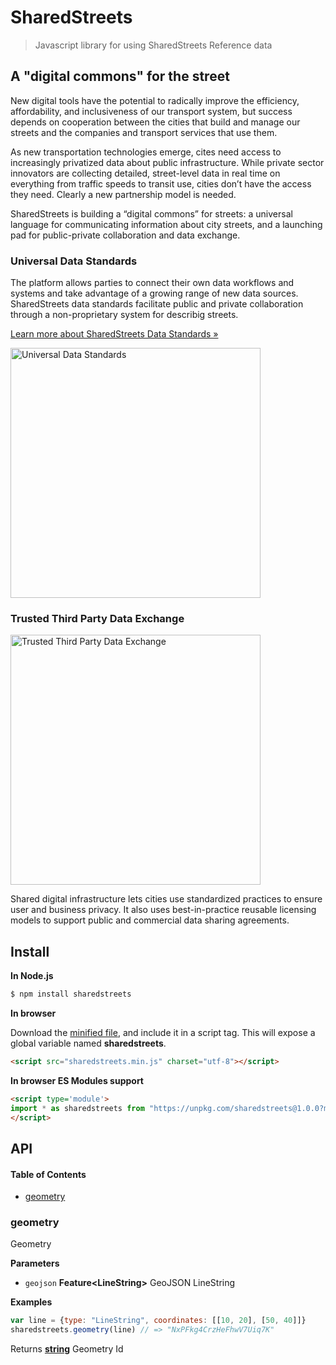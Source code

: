 # SharedStreets

> Javascript library for using SharedStreets Reference data

## A "digital commons" for the street

New digital tools have the potential to radically improve the efficiency, affordability, and
inclusiveness of our transport system, but success depends on cooperation between the
cities that build and manage our streets and the companies and transport services that use them.

As new transportation technologies emerge, cites need access to increasingly privatized
data about public infrastructure. While private sector innovators are collecting detailed,
street-level data in real time on everything from traffic speeds to transit use, cities don’t
have the access they need. Clearly a new partnership model is needed.

SharedStreets is building a “digital commons” for streets: a universal language for
communicating information about city streets, and a launching pad for public-private
collaboration and data exchange.

### Universal Data Standards

The platform allows parties to connect their own data workflows and systems and take advantage of a growing range of new data sources. SharedStreets data standards facilitate public and private collaboration through a non-proprietary
system for describig streets.

[Learn more about SharedStreets Data Standards »](https://github.com/sharedstreets/sharedstreets-referencing)

<img src="https://static1.squarespace.com/static/597792cab8a79b7b91090988/t/59e6021dd7bdce19ad96d7f3/1508246288078/Screen+Shot+2017-10-17+at+9.13.50+AM.png?format=1000w"
         alt="Universal Data Standards"
         width="400">

### Trusted Third Party Data Exchange

<img src="https://static1.squarespace.com/static/597792cab8a79b7b91090988/t/59e601b57131a52beea6a24d/1508245949960/Screen+Shot+2017-10-17+at+8.27.35+AM.png?format=1000w"
         alt="Trusted Third Party Data Exchange"
         width="400">

Shared digital infrastructure lets cities use standardized practices to ensure user and business privacy.
It also uses best-in-practice reusable licensing models to support public and commercial data sharing agreements.

## Install

**In Node.js**

```bash
$ npm install sharedstreets
```

**In browser**

Download the [minified file](https://unpkg.com/sharedstreets/sharedstreets.min.js), and include it in a script tag. This will expose a global variable named **sharedstreets**.

```html
<script src="sharedstreets.min.js" charset="utf-8"></script>
```

**In browser ES Modules support**

```html
<script type='module'>
import * as sharedstreets from "https://unpkg.com/sharedstreets@1.0.0?module"
</script>
```

## API

<!-- Generated by documentation.js. Update this documentation by updating the source code. -->

#### Table of Contents

-   [geometry](#geometry)

### geometry

Geometry

**Parameters**

-   `geojson` **Feature&lt;LineString>** GeoJSON LineString

**Examples**

```javascript
var line = {type: "LineString", coordinates: [[10, 20], [50, 40]]}
sharedstreets.geometry(line) // => "NxPFkg4CrzHeFhwV7Uiq7K"
```

Returns **[string](https://developer.mozilla.org/docs/Web/JavaScript/Reference/Global_Objects/String)** Geometry Id
